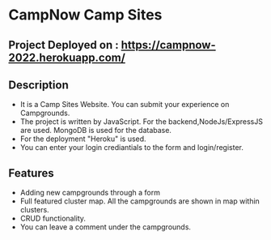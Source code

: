 # CampNow Camp Sites

## Project Deployed on : https://campnow-2022.herokuapp.com/

## Description
- It is a Camp Sites Website. You can submit your experience on Campgrounds.
- The project is written by JavaScript. For the backend,NodeJs/ExpressJS are used. MongoDB is used for the database.
- For the deployment "Heroku" is used.
- You can enter your login crediantials to the form and login/register.


## Features
- Adding new campgrounds through a form
- Full featured cluster map. All the campgrounds are shown in map within clusters.
- CRUD functionality. 
- You can leave a comment under the campgrounds.